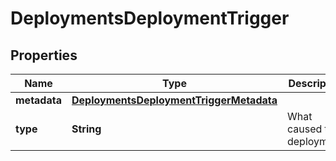 # DeploymentsDeploymentTrigger

## Properties
Name | Type | Description | Notes
------------ | ------------- | ------------- | -------------
**metadata** | [**DeploymentsDeploymentTriggerMetadata**](DeploymentsDeploymentTriggerMetadata.md) |  |  [optional]
**type** | **String** | What caused the deployment. |  [optional]
